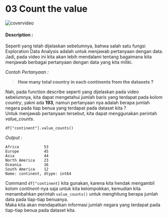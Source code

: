 # 03 Count the value

![covervideo](http://bit.ly/makeaicovervideo)

#### **Description :**
Seperti yang telah dijelaskan sebelumnya, bahwa salah satu fungsi Exploration Data Analysis adalah untuk menjawab pertanyaan dengan data. Jadi, pada video ini kita akan lebih mendalami tentang bagaimana kita menjawab berbagai pertanyaan dengan data yang kita miliki.

*Contoh Pertanyaan :*
>**How many total country in each continents from the datasets ?**

Nah, pada function describe seperti yang dijelaskan pada video sebelumnya, kita dapat mengetahui jumlah baris yang terdapat pada kolom *country*, yakni ada **193**, namun pertanyaan nya adalah berapa jumlah negara pada tiap benua yang terdapat pada dataset kita ? <br>
Untuk menjawab pertanyaan tersebut, kita dapat menggunakan perintah *value_counts*.
```
df["continent"].value_counts()
```
*Output :*
```
Africa           53
Europe           45
Asia             44
North America    23
Oceania          16
South America    12
Name: continent, dtype: int64
```

Command ```df["continent]``` kita gunakan, karena kita hendak mengambil kolom *continent*-nya saja untuk kita kelompokkan, kemudian kita menambahkan perintah ```value_counts()``` untuk menghitung berapa jumlah data pada tiap-tiap benuanya.<br>
Maka kita akan mendapatkan informasi jumlah negara yang terdapat pada tiap-tiap benua pada dataset kita.